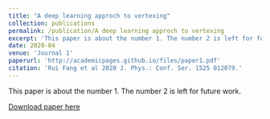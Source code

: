 ```yaml
---
title: "A deep learning approch to vertexing"
collection: publications
permalink: /publication/A deep learning approch to vertexing
excerpt: 'This paper is about the number 1. The number 2 is left for future work.'
date: 2020-04
venue: 'Journal 1'
paperurl: 'http://academicpages.github.io/files/paper1.pdf'
citation: 'Rui Fang et al 2020 J. Phys.: Conf. Ser. 1525 012079.'
---
```

This paper is about the number 1. The number 2 is left for future work.

[Download paper here](
https://doi.org/10.1088/1742-6596/1525/1/012079
)

